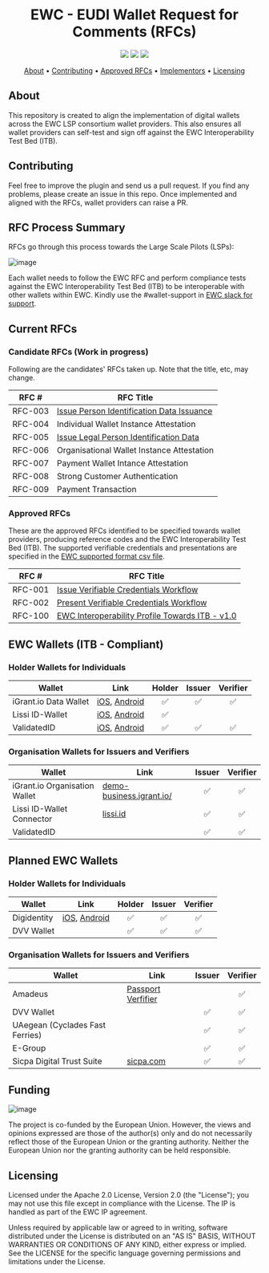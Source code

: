 <h1 align="center">
    EWC - EUDI Wallet Request for Comments (RFCs) 
</h1>

<p align="center">
    <a href="/../../commits/" title="Last Commit"><img src="https://img.shields.io/github/last-commit/EWC-consortium/eudi-wallet-rfcs?style=flat"></a>
    <a href="/../../issues" title="Open Issues"><img src="https://img.shields.io/github/issues/EWC-consortium/eudi-wallet-rfcs?style=flat"></a>
    <a href="./LICENSE" title="License"><img src="https://img.shields.io/badge/License-Apache%202.0-yellowgreen?style=flat"></a>
</p>

<p align="center">
  <a href="#about">About</a> •
  <a href="#contributing">Contributing</a> •
  <a href="#approved-rfcs">Approved RFCs</a> •
  <a href="#implementors">Implementors</a> •
  <a href="#licensing">Licensing</a>
</p>

## About

This repository is created to align the implementation of digital wallets across the EWC LSP consortium wallet providers. This also ensures all wallet providers can self-test and sign off against the EWC Interoperability Test Bed (ITB).

## Contributing

Feel free to improve the plugin and send us a pull request. If you find any problems, please create an issue in this repo. Once implemented and aligned with the RFCs, wallet providers can raise a PR.

## RFC Process Summary

RFCs go through this process towards the Large Scale Pilots (LSPs):

![image](https://github.com/EWC-consortium/eudi-wallet-rfcs/assets/455274/2113d6b6-1398-4004-8054-2a91551ef437)
 
Each wallet needs to follow the EWC RFC and perform compliance tests against the EWC Interoperability Test Bed (ITB) to be interoperable with other wallets within EWC. Kindly use the #wallet-support in [EWC slack for support](https://eudigitaliden-gax7504.slack.com/archives/C063LNT4L4R).

## Current RFCs

### Candidate RFCs (Work in progress)

Following are the candidates' RFCs taken up. Note that the title, etc, may change.

| **RFC #** | **RFC Title**                                                                                  |
| --------- | ---------------------------------------------------------------------------------------------- |
| RFC-003   | [Issue Person Identification Data Issuance](ewc-rfc003-issue-person-identification-data.md)    |
| RFC-004   | Individual Wallet Instance Attestation                                                         |
| RFC-005   | [Issue Legal Person Identification Data](ewc-rfc005-issue-legal-person-identification-data.md) |
| RFC-006   | Organisational Wallet Instance Attestation                                                     |
| RFC-007   | Payment Wallet Intance Attestation                                                             |
| RFC-008   | Strong Customer Authentication                                                                 |
| RFC-009   | Payment Transaction                                                                            |

### Approved RFCs

These are the approved RFCs identified to be specified towards wallet providers, producing reference codes and the EWC Interoperability Test Bed (ITB). The supported verifiable credentials and presentations are specified in the [EWC supported format csv file](/ewc-supported-formats.csv).

| **RFC #** | **RFC Title**                                                                                                                                                           |
| --------- | ----------------------------------------------------------------------------------------------------------------------------------------------------------------------- |
| RFC-001   | [Issue Verifiable Credentials Workflow](/ewc-rfc001-issue-verifiable-credential.md)                         |
| RFC-002   | [Present Verifiable Credentials Workflow](/ewc-rfc002-present-verifiable-credentials.md)                    |
| RFC-100   | [EWC Interoperability Profile Towards ITB - v1.0](/ewc-rfc100-interoperability-profile-towards-itb-v1.0.md) |

## EWC Wallets (ITB - Compliant)

### Holder Wallets for Individuals

| Wallet                | Link                                                                                                                                         | Holder | Issuer | Verifier |
| --------------------- | -------------------------------------------------------------------------------------------------------------------------------------------- | :----: | :----: | :------: |
| iGrant.io Data Wallet | [iOS](https://apple.co/2Mz9nJp), [Android](https://play.google.com/store/apps/details?id=io.igrant.mobileagent)                              |   ✅    |   ✅    |    ✅     |
| Lissi ID-Wallet       | [iOS](https://testflight.apple.com/join/9AWbZISv), [Android](https://play.google.com/store/apps/details?id=io.lissi.mobile.android.beta)     |   ✅    |        |          |
| ValidatedID           | [iOS](https://apps.apple.com/us/app/id-wallet-lsp/id6504026408), [Android](https://play.google.com/store/apps/details?id=com.vididentity.wallet.lsp) |   ✅    |   ✅    |    ✅     |

### Organisation Wallets for Issuers and Verifiers

| Wallet                        | Link                                                         | Issuer | Verifier |
| ----------------------------- | ------------------------------------------------------------ | :----: | :------: |
| iGrant.io Organisation Wallet | [demo-business.igrant.io/](https://demo-business.igrant.io/) |   ✅    |    ✅     |
| Lissi ID-Wallet Connector     | [lissi.id](https://lissi.id)                                 |   ✅    |    ✅     |
| ValidatedID                   |                                                              |   ✅    |    ✅     |

## Planned EWC Wallets

### Holder Wallets for Individuals

| Wallet      | Link                                                                                                                    | Holder | Issuer | Verifier |
| ----------- | ----------------------------------------------------------------------------------------------------------------------- | :----: | :----: | :------: |
| Digidentity | [iOS](https://apps.apple.com/app/id916749732), [Android](https://play.google.com/store/apps/details?id=com.digidentity) |   ✅    |   ✅    |    ✅     |
| DVV Wallet  |                                                                                                                         |   ✅    |   ✅    |    ✅     |

### Organisation Wallets for Issuers and Verifiers

| Wallet                          | Link                                                                    | Issuer | Verifier |
| ------------------------------- | ----------------------------------------------------------------------- | :----: | :------: |
| Amadeus                         | [Passport Verfifier](https://tid-wallet-dev.azurewebsites.net/passport) |        |    ✅    |
| DVV Wallet                      |                                                                         |   ✅    |    ✅    |
| UAegean (Cyclades Fast Ferries) |                                                                         |   ✅    |    ✅    |
| E-Group                         |                                                                         |   ✅    |    ✅    |
| Sicpa Digital Trust Suite       | [sicpa.com](https://docs.dip.sicpa.com/)                                |   ✅    |    ✅    |

## Funding

![image](https://github.com/EWC-consortium/ewc-wiki/assets/455274/1ac9b4e3-06b9-4c3c-a2af-ec5fbf584517)

The project is co-funded by the European Union. However, the views and opinions expressed are those of the author(s) only and do not necessarily reflect those of the European Union or the granting authority. Neither the European Union nor the granting authority can be held responsible.

## Licensing

Licensed under the Apache 2.0 License, Version 2.0 (the "License"); you may not use this file except in compliance with the License. The IP is handled as part of the EWC IP agreement. 

Unless required by applicable law or agreed to in writing, software distributed under the License is distributed on an "AS IS" BASIS, WITHOUT WARRANTIES OR CONDITIONS OF ANY KIND, either express or implied. See the LICENSE for the specific language governing permissions and limitations under the License.
